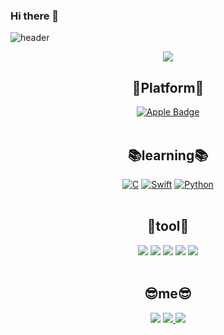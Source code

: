 ### Hi there 👋

<!--
**HongSJae/HongSJae** is a ✨ _special_ ✨ repository because its `README.md` (this file) appears on your GitHub profile.

Here are some ideas to get you started:

- 🔭 I’m currently working on ...
- 🌱 I’m currently learning ...
- 👯 I’m looking to collaborate on ...
- 🤔 I’m looking for help with ...
- 💬 Ask me about ...
- 📫 How to reach me: ...
- 😄 Pronouns: ...
- ⚡ Fun fact: ...
-->
![header](https://capsule-render.vercel.app/api?type=waving&color=gradient&height=300&section=header&text=Reswo._.🔥&fontSize=70)

  <p align="center">
 <a href="https://github.com/Reswo._./github-readme-stats">
    <img src="https://github-readme-stats.vercel.app/api?username=HongSJae&bg_color=30,e96443,904e95&title_color=fff&text_color=fff"/></a></p>

<div align=center>
  
 ## 📱Platform📱
[![Apple Badge](https://img.shields.io/badge/IOS-000000?&style=flat-square&logo=Apple&logoColor=white)](github.com/HongSJae/todolist)
 <br><br>
  ## 📚learning📚
[![C](https://img.shields.io/badge/C-A8B9CC?style=flat-square&logo=C&logoColor=white)](github.com/HongSJae/todolist)
[![Swift](https://img.shields.io/badge/Swift-F05138?style=flat-square&logo=Swift&logoColor=white)](github.com/HongSJae/todolist)
[![Python](https://img.shields.io/badge/Python-3776AB?style=flat-square&logo=Python&logoColor=white)](github.com/HongSJae/todolist)
<br><br>
## 🔨tool🔨
  <img src="https://img.shields.io/badge/Xcode-147EFB?style=flat-square&logo=Xcode&logoColor=white"/>
  <img src="https://img.shields.io/badge/Notion-000000?style=flat-square&logo=Notion&logoColor=white"/>
  <img src="https://img.shields.io/badge/GitKraken-179287?style=flat-square&logo=GitKraken&logoColor=white"/>
  <img src="https://img.shields.io/badge/GitHub-181717?style/badge&logo=GitHub&logoColor=white">
  <img src="https://img.shields.io/badge/Visual Stdio-5C2D91?style/badge&logo=Visual-Studio&logoColor=white">
  <br><br>
  
## 😎me😎
<a href="https://mail.google.com/mail/u/0/#inbox" target="_blank"><img src="https://img.shields.io/badge/gtw030488@gmail.com-EA4335?style/badge&logo=Gmail&logoColor=white"></a>
<a href="https://www.instagram.com/hsj._.06/" target="_blank"><img src="https://img.shields.io/badge/Instagram-E4405F?style/badge&logo=Instagram&logoColor=white">
<a href="https://velog.io/@gtw030488" target="_blank"><img src="https://img.shields.io/badge/Velog-20C997?style/badge&logo=Velog&logoColor=white">

</div>

